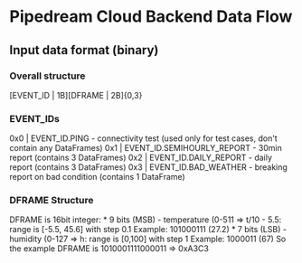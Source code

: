 # Pipedream Cloud Backend Data Flow
## Input data format (binary)
### Overall structure
[EVENT_ID | 1B]\[DFRAME | 2B]{0,3}
### EVENT_IDs
0x0 | EVENT_ID.PING                                 - connectivity test (used only for test cases, don't contain any DataFrames)
0x1 | EVENT_ID.SEMIHOURLY_REPORT - 30min report (contains 3 DataFrames)
0x2 | EVENT_ID.DAILY_REPORT               - daily report (contains 3 DataFrames)
0x3 | EVENT_ID.BAD_WEATHER             - breaking report on bad condition (contains 1 DataFrame)
### DFRAME Structure
DFRAME is 16bit integer:
	* 9 bits (MSB) - temperature (0-511 => t/10 - 5.5: range is [-5.5, 45.6] with step 0.1
					Example: 101000111 (27.2)
	* 7 bits (LSB) - humidity (0-127 => h: range is [0,100] with step 1
				  Example: 1000011 (67)
So the example DFRAME is 1010001111000011 => 0xA3C3